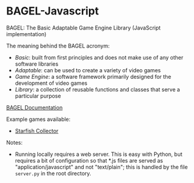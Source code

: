 # BAGEL-Javascript

BAGEL: The Basic Adaptable Game Engine Library (JavaScript implementation)

The meaning behind the BAGEL acronym:
* *Basic*: built from first principles and does not make use of any other software libraries
* *Adaptable*: can be used to create a variety of video games
* *Game Engine*: a software framework primarily designed for the development of video games
* *Library*: a collection of reusable functions and classes that serve a particular purpose

[BAGEL Documentation](https://stemkoski.github.io/BAGEL-Javascript/out/index.html)

Example games available:
* [Starfish Collector](https://stemkoski.github.io/BAGEL-Javascript/examples/starfish-collector.html)

Notes:
* Running locally requires a web server. This is easy with Python, but requires a bit of configuration so that *.js files are served as "application/javascript" and not "text/plain"; this is handled by the file `server.py` in the root directory.
  
